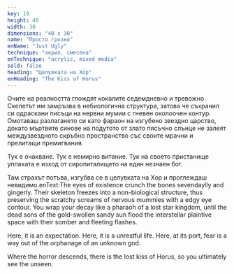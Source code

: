 ```yaml
---
key: 19
height: 40
width: 30
dimensions: "40 x 30"
name: "Просто грозно"
enName: "Just Ugly"
technique: "акрил, смесена"
enTechnique: "acrylic, mixed media"
sold: false
heading: "Целувката на Хор"
enHeading: "The Kiss of Horus"
---
```

Очите на реалността глождят кокалите седемдневно и тревожно. Скелетът им замръзва в небиологична структура, затова че съхранил си одраскани писъци на нервни мумии с гневен околоочен контур. Омотаваш разлагането си като фараон на изгубено звездно царство, докато мъртвите синове на подутото от злато пясъчно слънце не залеят междузвездното скръбно пространство със своите мрачни и прелитащи премигвания. 

Тук е очакване.
Тук е немирно витание.
Тук на своето пристанище уплахата е изход от сиропиталището на един незнаен бог. 

Там страхът потъва, изгубва се в целувката на Хор и проглеждаш невидимо.enText:The eyes of existence crunch the bones sevendaylly and gingerly. Their skeleton freezes into a non-biological structure, thus preserving the scratchy screams of nervous mummies with a edgy eye contour. You wrap your decay like a pharaoh of a lost star kingdom, until the dead sons of the gold-swollen sandy sun flood the interstellar plaintive space with their somber and fleeting flashes.

Here, it is an expectation.
Here, it is a unrestful life.
Here, at its port, fear is a way out of the orphanage of an unknown god.

Where the horror descends, there is the lost kiss of Horus, so you ultimately see the unseen.